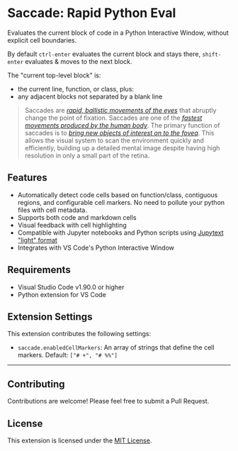 # Saccade: Rapid Python Eval

Evaluates the current block of code in a Python Interactive Window, without explicit cell boundaries.

By default `ctrl-enter` evaluates the current block and stays there, `shift-enter` evaluates & moves to the next block.

The "current top-level block" is:
* the current line, function, or class, plus:
* any adjacent blocks not separated by a blank line

> Saccades are [*rapid, ballistic movements of the eyes*](https://www.ncbi.nlm.nih.gov/books/NBK10991/#:~:text=Saccades%20are%20rapid%2C%20ballistic%20movements,while%20gazing%20around%20a%20room.) that abruptly change the point of fixation. Saccades are one of the [*fastest movements produced by the human body*](https://www.mdpi.com/2313-433X/8/3/76#:~:text=Saccades%20are%20one%20of%20the,25%20°%20of%20visual%20angle). The primary function of saccades is to [*bring new objects of interest on to the fovea*](https://www.uni-muenster.de/imperia/md/content/psyifp/ae_lappe/heins__f.__lappe__m.22.pdf). This allows the visual system to scan the environment quickly and efficiently, building up a detailed mental image despite having high resolution in only a small part of the retina.

## Features

- Automatically detect code cells based on function/class, contiguous regions, and configurable cell markers. No need to pollute your python files with cell metadata.
- Supports both code and markdown cells
- Visual feedback with cell highlighting
- Compatible with Jupyter notebooks and Python scripts using [Jupytext "light" format](https://jupytext.readthedocs.io/en/latest/formats-scripts.html#the-light-format)
- Integrates with VS Code's Python Interactive Window

## Requirements

- Visual Studio Code v1.90.0 or higher
- Python extension for VS Code

## Extension Settings

This extension contributes the following settings:

* `saccade.enabledCellMarkers`: An array of strings that define the cell markers. Default: `["# +", "# %%"]`

---

## Contributing

Contributions are welcome! Please feel free to submit a Pull Request.

## License

This extension is licensed under the [MIT License](LICENSE).
